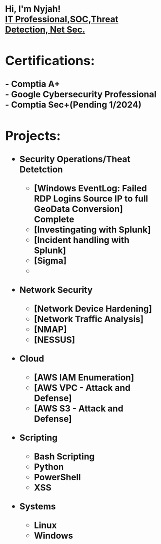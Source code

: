 <h1>Hi, I'm Nyjah! <br/><a href="https://www.linkedin.com/in/nyjah-daniel/"> IT Professional,SOC,Threat Detection, Net Sec.<a/>

<h2>Certifications:</h2>
- <b>Comptia A+</b><br/>
- <b>Google Cybersecurity Professional</b><br/>
- <b>Comptia Sec+(Pending 1/2024)</b><br/>
  
<h2> Projects:</h2>

- <b>Security Operations/Theat Detetction</b>
  - [Windows EventLog: Failed RDP Logins Source IP to full GeoData Conversion] Complete
  - [Investingating with Splunk]
  - [Incident handling with Splunk]
  - [Sigma]
  - 
- <b>Network Security</b>
  - [Network Device Hardening]
  - [Network Traffic Analysis]
  - [NMAP]
  - [NESSUS]
  
- <b>Cloud</b>
  - [AWS IAM Enumeration]
  - [AWS VPC - Attack and Defense]
  - [AWS S3 - Attack and Defense]
 
- <b>Scripting</b>
  - Bash Scripting
  - Python
  - PowerShell
  - XSS
   
- <b>Systems</b>
  - Linux
  - Windows


<!--
**syko121/syko121** is a ✨ _special_ ✨ repository because its `README.md` (this file) appears on your GitHub profile.

Here are some ideas to get you started:

- 🔭 I’m currently working on ...
- 🌱 I’m currently learning ...
- 👯 I’m looking to collaborate on ...
- 🤔 I’m looking for help with ...
- 💬 Ask me about ...
- 📫 How to reach me: ...
- 😄 Pronouns: ...
- ⚡ Fun fact: ...
-->
